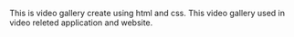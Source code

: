 This is video gallery create using html and css. This video gallery used in video releted application and website.

